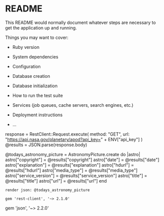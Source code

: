 # README

This README would normally document whatever steps are necessary to get the
application up and running.

Things you may want to cover:

* Ruby version

* System dependencies

* Configuration

* Database creation

* Database initialization

* How to run the test suite

* Services (job queues, cache servers, search engines, etc.)

* Deployment instructions

* ...

response = RestClient::Request.execute(
        method: "GET",
        url: "https://api.nasa.gov/planetary/apod?api_key=" + ENV["api_key"]
    )   
    @results = JSON.parse(response.body)

   @todays_astronomy_picture = AstronomyPicture.create do |astro|
      astro["copyright"] = @results["copyright"]
      astro["date"] = @results["date"]
      astro["explanation"] = @results["explanation"]
      astro["hdurl"] = @results["hdurl"]
      astro["media_type"] = @results["media_type"]
      astro["service_version"] = @results["service_version"]
      astro["title"] = @results["title"]
      astro["url"] = @results["url"]
    end

    render json: @todays_astronomy_picture

    gem 'rest-client', '~> 2.1.0'
gem 'json', '~> 2.2.0'
